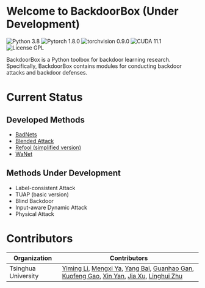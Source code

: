 # Welcome to BackdoorBox (Under Development)
![Python 3.8](https://img.shields.io/badge/python-3.8-DodgerBlue.svg?style=plastic)
![Pytorch 1.8.0](https://img.shields.io/badge/pytorch-1.8.0-DodgerBlue.svg?style=plastic)
![torchvision 0.9.0](https://img.shields.io/badge/torchvision-0.9.0-DodgerBlue.svg?style=plastic)
![CUDA 11.1](https://img.shields.io/badge/cuda-11.1-DodgerBlue.svg?style=plastic)
![License GPL](https://img.shields.io/badge/license-GPL-DodgerBlue.svg?style=plastic)

BackdoorBox is a Python toolbox for backdoor learning research. Specifically, BackdoorBox contains modules for conducting backdoor attacks and backdoor defenses.  



# Current Status

## Developed Methods

- [BadNets](https://github.com/THUYimingLi/BackdoorBox/blob/main/core/attacks/BadNets.py)
- [Blended Attack](https://github.com/THUYimingLi/BackdoorBox/blob/main/core/attacks/Blended.py)
- [Refool (simplified version)](https://github.com/THUYimingLi/BackdoorBox/blob/main/core/attacks/Refool.py)
- [WaNet](https://github.com/THUYimingLi/BackdoorBox/blob/main/core/attacks/WaNet.py)

## Methods Under Development

- Label-consistent Attack
- TUAP (basic version)
- Blind Backdoor
- Input-aware Dynamic Attack
- Physical Attack


# Contributors

| Organization        | Contributors                                                 |
| ------------------- | ------------------------------------------------------------ |
| Tsinghua University | [Yiming Li](http://liyiming.tech/), [Mengxi Ya](https://github.com/yamengxi), [Yang Bai](https://scholar.google.com/citations?user=wBH_Q1gAAAAJ&hl=zh-CN), [Guanhao Gan](https://github.com/GuanhaoGan), [Kuofeng Gao](https://github.com/KuofengGao), [Xin Yan](https://scholar.google.com/citations?hl=zh-CN&user=08WTTPMAAAAJ), [Jia Xu](https://www.researchgate.net/profile/Xu-Jia-10), [Linghui Zhu](https://github.com/zlh-thu) |
